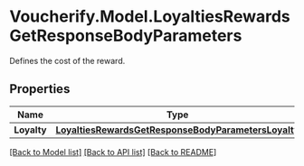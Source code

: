 # Voucherify.Model.LoyaltiesRewardsGetResponseBodyParameters
Defines the cost of the reward.

## Properties

Name | Type | Description | Notes
------------ | ------------- | ------------- | -------------
**Loyalty** | [**LoyaltiesRewardsGetResponseBodyParametersLoyalty**](LoyaltiesRewardsGetResponseBodyParametersLoyalty.md) |  | [optional] 

[[Back to Model list]](../README.md#documentation-for-models) [[Back to API list]](../README.md#documentation-for-api-endpoints) [[Back to README]](../README.md)


